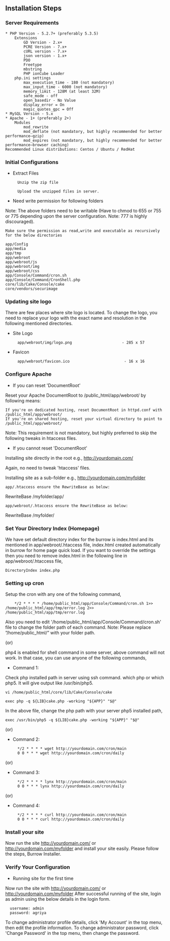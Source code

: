 Installation Steps
------------------
### Server Requirements

	* PHP Version - 5.2.7+ (preferably 5.3.5)
        Extensions
            GD Version - 2.x+
            PCRE Version - 7.x+
            cURL version - 7.x+
            json version - 1.x+
            PDO
            Freetype
            mbstring
            PHP ionCube Loader
        php.ini settings
            max_execution_time - 180 (not mandatory)
            max_input_time - 6000 (not mandatory)
            memory_limit - 128M (at least 32M)
            safe_mode - off
            open_basedir - No Value
            display_error = On
            magic_quotes_gpc = Off
    * MySQL Version - 5.x
    * Apache - 1+ (preferably 2+)
        Modules
            mod_rewrite
            mod_deflate (not mandatory, but highly recommended for better performance–gzip)
            mod_expires (not mandatory, but highly recommended for better performance–browser caching)
    Recommended Linux distributions: Centos / Ubuntu / RedHat

### Initial Configurations

* Extract Files
		
		Unzip the zip file

		Upload the unzipped files in server.

* Need write permission for following folders

Note: The above folders need to be writable (Have to chmod to 655 or 755 or 775 depending upon the server configuration. Note: 777 is highly discouraged).

    Make sure the permission as read,write and executable as recursively for the below directories

    app/Config
    app/media
    app/tmp
    app/webroot
    app/webroot/js
    app/webroot/img
    app/webroot/css
    app/Console/Command/cron.sh
    app/Console/Command/CronShell.php
    core/lib/Cake/Console/cake
    core/vendors/securimage

### Updating site logo

There are few places where site logo is located. To change the logo, you need to replace your logo with the exact name and resolution in the following mentioned directories.

* Site Logo

    	app/webroot/img/logo.png                      - 285 x 57

* Favicon

     	app/webroot/favicon.ico                        - 16 x 16

### Configure Apache

* If you can reset 'DocumentRoot'

Reset your Apache DocumentRoot to /public_html/app/webroot/ by following means:

    If you're on dedicated hosting, reset DocumentRoot in httpd.conf with /public_html/app/webroot/
    If you're on shared hosting, reset your virtual directory to point to /public_html/app/webroot/

Note: This requirement is not mandatory, but highly preferred to skip the following tweaks in htaccess files.

* If you cannot reset 'DocumentRoot'

Installing site directly in the root e.g., http://yourdomain.com/

Again, no need to tweak 'htaccess' files.

Installing site as a sub-folder e.g., http://yourdomain.com/myfolder

    app/.htaccess ensure the RewriteBase as below:

RewriteBase    /myfolder/app/

    app/webroot/.htaccess ensure the RewriteBase as below:

RewriteBase	/myfolder/

### Set Your Directory Index (Homepage)

We have set default directory index for the burrow is index.html and its mentioned in app/webroot/.htaccess file, index.html created automatically in burrow for home page quick load. If you want to override the settings then you need to remove index.html in the following line in app/webroot/.htaccess file,

	DirectoryIndex index.php

### Setting up cron

Setup the cron with any one of the following command,

		*/2 * * * * /home/public_html/app/Console/Command/cron.sh 1>> /home/public_html/app/tmp/error.log 2>> /home/public_html/app/tmp/error.log

Also you need to edit '/home/public_html/app/Console/Command/cron.sh' file to change the folder path of each command. Note: Please replace ”/home/public_html/” with your folder path.

(or)

php4 is enabled for shell command in some server, above command will not work. In that case, you can use anyone of the following commands,

* Command 1:

Check php installed path in server using ssh command. which php or which php5. It will give output like /usr/bin/php5.

	vi /home/public_html/core/lib/Cake/Console/cake
 
	exec php -q ${LIB}cake.php -working "${APP}" "$@"

In the above file, change the php path with your server php5 installed path,

	exec /usr/bin/php5 -q ${LIB}cake.php -working "${APP}" "$@"

(or)

* Command 2:

		*/2 * * * * wget http://yourdomain.com/cron/main
		0 0 * * * wget http://yourdomain.com/cron/daily

(or)

* Command 3:

		*/2 * * * * lynx http://yourdomain.com/cron/main
		0 0 * * * lynx http://yourdomain.com/cron/daily

(or)

* Command 4:

		*/2 * * * * curl http://yourdomain.com/cron/main
		0 0 * * * curl http://yourdomain.com/cron/daily

### Install your site

Now run the site http://yourdomain.com/ or http://yourdomain.com/myfolder and install your site easily. Please follow the steps, Burrow Installer.


### Verify Your Configuration

* Running site for the first time

Now run the site with http://yourdomain.com/ or http://yourdomain.com/myfolder
After successful running of the site, login as admin using the below details in the login form.

      username: admin
      password: agriya

To change administrator profile details, click 'My Account' in the top menu, then edit the profile information.
To change administrator password, click 'Change Password' in the top menu, then change the password.

